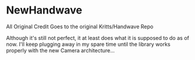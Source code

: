 # NewHandwave

All Original Credit Goes to the original Kritts/Handwave Repo

Although it's still not perfect, it at least does what it is supposed to do as of now. I'll keep plugging away in my spare time until the library works properly with the new Camera architecture...
